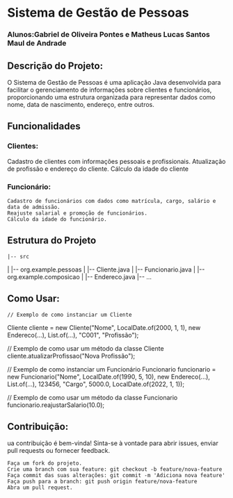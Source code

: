 # Sistema de Gestão de Pessoas
### Alunos:Gabriel de Oliveira Pontes e Matheus Lucas Santos Maul de Andrade
## Descrição do Projeto:
  O Sistema de Gestão de Pessoas é uma aplicação Java desenvolvida para facilitar o gerenciamento de informações sobre clientes e funcionários,
  proporcionando uma estrutura organizada para representar dados como nome, data de nascimento, endereço, entre outros.


## Funcionalidades  
  ### Clientes:
  Cadastro de clientes com informações pessoais e profissionais.
  Atualização de profissão e endereço do cliente.
  Cálculo da idade do cliente
    
### Funcionário:
    Cadastro de funcionários com dados como matrícula, cargo, salário e data de admissão.
    Reajuste salarial e promoção de funcionários.
    Cálculo da idade do funcionário.


## Estrutura do Projeto
    |-- src
  |   |-- org.example.pessoas
  |       |-- Cliente.java
  |       |-- Funcionario.java
  |   |-- org.example.composicao
  |       |-- Endereco.java
  |-- ...


## Como Usar:
    // Exemplo de como instanciar um Cliente
Cliente cliente = new Cliente("Nome", LocalDate.of(2000, 1, 1), new Endereco(...), List.of(...), "C001", "Profissão");

  // Exemplo de como usar um método da classe Cliente
  cliente.atualizarProfissao("Nova Profissão");

  // Exemplo de como instanciar um Funcionário
Funcionario funcionario = new Funcionario("Nome", LocalDate.of(1990, 5, 10), new Endereco(...), List.of(...), 123456, "Cargo", 5000.0, LocalDate.of(2022, 1, 1));

// Exemplo de como usar um método da classe Funcionario
funcionario.reajustarSalario(10.0);

## Contribuição: 
  ua contribuição é bem-vinda! Sinta-se à vontade para abrir issues, enviar pull requests ou fornecer feedback.

    Faça um fork do projeto.
    Crie uma branch com sua feature: git checkout -b feature/nova-feature
    Faça commit das suas alterações: git commit -m 'Adiciona nova feature'
    Faça push para a branch: git push origin feature/nova-feature
    Abra um pull request.

    

  

